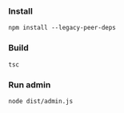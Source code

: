### Install

```npm install --legacy-peer-deps```

### Build

```tsc```

### Run admin

```node dist/admin.js```
